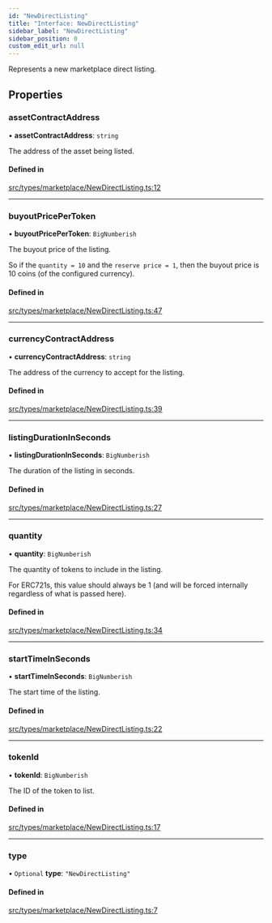 ```yaml
---
id: "NewDirectListing"
title: "Interface: NewDirectListing"
sidebar_label: "NewDirectListing"
sidebar_position: 0
custom_edit_url: null
---
```


Represents a new marketplace direct listing.

## Properties

### assetContractAddress

• **assetContractAddress**: `string`

The address of the asset being listed.

#### Defined in

[src/types/marketplace/NewDirectListing.ts:12](https://github.com/PrasoonPratham/nftlabs-sdk-ts/blob/e7d1d7f/src/types/marketplace/NewDirectListing.ts#L12)

___

### buyoutPricePerToken

• **buyoutPricePerToken**: `BigNumberish`

The buyout price of the listing.

So if the `quantity = 10` and the `reserve price = 1`, then the buyout price
is 10 coins (of the configured currency).

#### Defined in

[src/types/marketplace/NewDirectListing.ts:47](https://github.com/PrasoonPratham/nftlabs-sdk-ts/blob/e7d1d7f/src/types/marketplace/NewDirectListing.ts#L47)

___

### currencyContractAddress

• **currencyContractAddress**: `string`

The address of the currency to accept for the listing.

#### Defined in

[src/types/marketplace/NewDirectListing.ts:39](https://github.com/PrasoonPratham/nftlabs-sdk-ts/blob/e7d1d7f/src/types/marketplace/NewDirectListing.ts#L39)

___

### listingDurationInSeconds

• **listingDurationInSeconds**: `BigNumberish`

The duration of the listing in seconds.

#### Defined in

[src/types/marketplace/NewDirectListing.ts:27](https://github.com/PrasoonPratham/nftlabs-sdk-ts/blob/e7d1d7f/src/types/marketplace/NewDirectListing.ts#L27)

___

### quantity

• **quantity**: `BigNumberish`

The quantity of tokens to include in the listing.

For ERC721s, this value should always be 1 (and will be forced internally regardless of what is passed here).

#### Defined in

[src/types/marketplace/NewDirectListing.ts:34](https://github.com/PrasoonPratham/nftlabs-sdk-ts/blob/e7d1d7f/src/types/marketplace/NewDirectListing.ts#L34)

___

### startTimeInSeconds

• **startTimeInSeconds**: `BigNumberish`

The start time of the listing.

#### Defined in

[src/types/marketplace/NewDirectListing.ts:22](https://github.com/PrasoonPratham/nftlabs-sdk-ts/blob/e7d1d7f/src/types/marketplace/NewDirectListing.ts#L22)

___

### tokenId

• **tokenId**: `BigNumberish`

The ID of the token to list.

#### Defined in

[src/types/marketplace/NewDirectListing.ts:17](https://github.com/PrasoonPratham/nftlabs-sdk-ts/blob/e7d1d7f/src/types/marketplace/NewDirectListing.ts#L17)

___

### type

• `Optional` **type**: ``"NewDirectListing"``

#### Defined in

[src/types/marketplace/NewDirectListing.ts:7](https://github.com/PrasoonPratham/nftlabs-sdk-ts/blob/e7d1d7f/src/types/marketplace/NewDirectListing.ts#L7)

